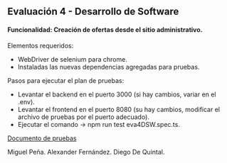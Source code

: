 ## Evaluación 4 - Desarrollo de Software

#### Funcionalidad: Creación de ofertas desde el sitio administrativo.

Elementos requeridos:
+ WebDriver de selenium para chrome.
+ Instaladas las nuevas dependencias agregadas para pruebas.

Pasos para ejecutar el plan de pruebas:

+ Levantar el backend en el puerto 3000 (si hay cambios, variar en el .env).
+ Levantar el frontend en el puerto 8080 (su hay cambios, modificar el archivo de pruebas por el puerto adecuado).
+ Ejecutar el comando -> npm run test eva4DSW.spec.ts.

[Documento de pruebas](#)

Miguel Peña.
Alexander Fernández.
Diego De Quintal.
